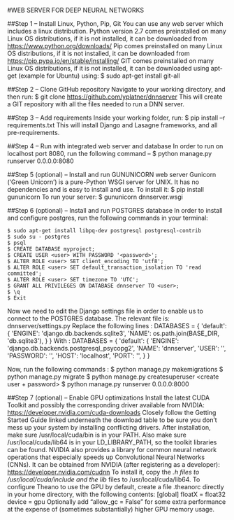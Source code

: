 #WEB SERVER FOR DEEP NEURAL NETWORKS

##Step 1 – Install Linux, Python, Pip, Git
You can use any web server which includes a linux distribution. 
Python version 2.7 comes preinstalled on many Linux OS distributions, if it is not installed, it can be downloaded from https://www.python.org/downloads/
Pip comes preinstalled on many Linux OS distributions, if it is not installed, it can be downloaded from https://pip.pypa.io/en/stable/installing/
GIT comes preinstalled on many Linux OS distributions, if it is not installed, it can be downloaded using apt-get (example for Ubuntu) using:
    $ sudo apt-get install git-all 

##Step 2 – Clone GitHub repository
Navigate to your working directory, and then run:
    $ git clone https://github.com/yplatner/dnnserver
This will create a GIT repository with all the files needed to run a DNN server.

##Step 3 – Add requirements
Inside your working folder, run:
    $ pip install –r requirements.txt
This will install Django and Lasagne frameworks, and all pre-requirements.

##Step 4 – Run with integrated web server and database
In order to run on localhost port 8080, run the following command –
    $ python manage.py runserver 0.0.0.0:8080

##Step 5 (optional) – Install and run GUNUNICORN web server
Gunicorn (‘Green Unicorn’) is a pure-Python WSGI server for UNIX. It has no dependencies and is easy to install and use. To install it:
    $ pip install gununicorn
To run your server:
    $ gununicorn dnnserver.wsgi

##Step 6 (optional) – Install and run POSTGRES database
In order to install and configure postgres, run the following commands in your terminal:

    $ sudo apt-get install libpq-dev postgresql postgresql-contrib
    $ sudo su - postgres
    $ psql
    $ CREATE DATABASE myproject;
    $ CREATE USER <user> WITH PASSWORD '<password>';
    $ ALTER ROLE <user> SET client_encoding TO 'utf8';
    $ ALTER ROLE <user> SET default_transaction_isolation TO 'read committed';
    $ ALTER ROLE <user> SET timezone TO 'UTC';
    $ GRANT ALL PRIVILEGES ON DATABASE dnnserver TO <user>;
    $ \q
    $ Exit

Now we need to edit the Django settings file in order to enable us to connect to the POSTGRES database. The relevant file is: dnnserver/settings.py
Replace the following lines :
DATABASES = {
    'default': {
        'ENGINE': 'django.db.backends.sqlite3',
        'NAME': os.path.join(BASE_DIR, 'db.sqlite3'),
    }
}
With :
DATABASES = {
    'default': {
        'ENGINE': 'django.db.backends.postgresql_psycopg2',
        'NAME': 'dnnserver',
        'USER': '<user>',
        'PASSWORD': '<password>',
        'HOST': 'localhost',
        'PORT': '',
    }
}

Now, run the following commands :
    $ python manage.py makemigrations
    $ python manage.py migrate
    $ python manage.py createsuperuser
    <create user + password>
    $ python manage.py runserver 0.0.0.0:8000

##Step 7 (optional) – Enable GPU optimizations
Install the latest CUDA Toolkit and possibly the corresponding driver available from NVIDIA: https://developer.nvidia.com/cuda-downloads
Closely follow the Getting Started Guide linked underneath the download table to be sure you don’t mess up your system by installing conflicting drivers.
After installation, make sure /usr/local/cuda/bin is in your PATH. Also make sure /usr/local/cuda/lib64 is in your LD_LIBRARY_PATH, so the toolkit libraries can be found.
NVIDIA also provides a library for common neural network operations that especially speeds up Convolutional Neural Networks (CNNs). It can be obtained from NVIDIA (after registering as a developer): https://developer.nvidia.com/cudnn
To install it, copy the *.h files to /usr/local/cuda/include and the lib* files to /usr/local/cuda/lib64.
To configure Theano to use the GPU by default, create a file .theanorc directly in your home directory, with the following contents:
[global]
floatX = float32
device = gpu
Optionally add “allow_gc = False” for some extra performance at the expense of (sometimes substantially) higher GPU memory usage.
